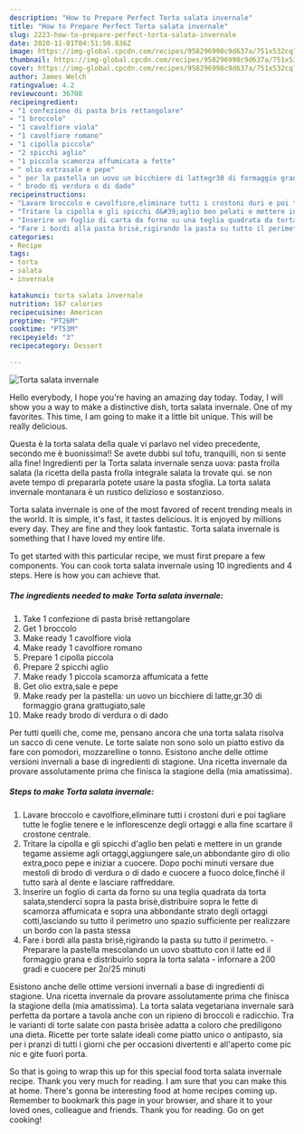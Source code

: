 ```yaml
---
description: "How to Prepare Perfect Torta salata invernale"
title: "How to Prepare Perfect Torta salata invernale"
slug: 2223-how-to-prepare-perfect-torta-salata-invernale
date: 2020-11-01T04:51:50.836Z
image: https://img-global.cpcdn.com/recipes/958296998c9d637a/751x532cq70/torta-salata-invernale-recipe-main-photo.jpg
thumbnail: https://img-global.cpcdn.com/recipes/958296998c9d637a/751x532cq70/torta-salata-invernale-recipe-main-photo.jpg
cover: https://img-global.cpcdn.com/recipes/958296998c9d637a/751x532cq70/torta-salata-invernale-recipe-main-photo.jpg
author: James Welch
ratingvalue: 4.2
reviewcount: 36708
recipeingredient:
- "1 confezione di pasta bris rettangolare"
- "1 broccolo"
- "1 cavolfiore viola"
- "1 cavolfiore romano"
- "1 cipolla piccola"
- "2 spicchi aglio"
- "1 piccola scamorza affumicata a fette"
- " olio extrasale e pepe"
- " per la pastella un uovo un bicchiere di lattegr30 di formaggio grana grattugiatosale"
- " brodo di verdura o di dado"
recipeinstructions:
- "Lavare broccolo e cavolfiore,eliminare tutti i crostoni duri e poi tagliare tutte le foglie tenere e le inflorescenze degli ortaggi e alla fine scartare il crostone centrale."
- "Tritare la cipolla e gli spicchi d&#39;aglio ben pelati e mettere in un grande tegame assieme agli ortaggi,aggiungere sale,un abbondante giro di olio extra,poco pepe e iniziar a cuocere. Dopo pochi minuti versare due mestoli di brodo di verdura o di dado e cuocere a fuoco dolce,finché il tutto sarà al dente e lasciare raffreddare."
- "Inserire un foglio di carta da forno su una teglia quadrata da torta salata,stenderci sopra la pasta brisè,distribuire sopra le fette di scamorza affumicata e sopra una abbondante strato degli ortaggi cotti,lasciando su tutto il perimetro uno spazio sufficiente per realizzare un bordo con la pasta stessa"
- "Fare i bordi alla pasta brisè,rigirando la pasta su tutto il perimetro. Preparare la pastella mescolando un uovo sbattuto con il latte ed il formaggio grana e distribuirlo sopra la torta salata infornare a 200 gradi e cuocere per 2o/25 minuti"
categories:
- Recipe
tags:
- torta
- salata
- invernale

katakunci: torta salata invernale 
nutrition: 167 calories
recipecuisine: American
preptime: "PT26M"
cooktime: "PT53M"
recipeyield: "3"
recipecategory: Dessert

---
```



![Torta salata invernale](https://img-global.cpcdn.com/recipes/958296998c9d637a/751x532cq70/torta-salata-invernale-recipe-main-photo.jpg)

Hello everybody, I hope you're having an amazing day today. Today, I will show you a way to make a distinctive dish, torta salata invernale. One of my favorites. This time, I am going to make it a little bit unique. This will be really delicious.

Questa è la torta salata della quale vi parlavo nel video precedente, secondo me è buonissima!! Se avete dubbi sul tofu, tranquilli, non si sente alla fine! Ingredienti per la Torta salata invernale senza uova: pasta frolla salata (la ricetta della pasta frolla integrale salata la trovate qui. se non avete tempo di prepararla potete usare la pasta sfoglia. La torta salata invernale montanara è un rustico delizioso e sostanzioso.

Torta salata invernale is one of the most favored of recent trending meals in the world. It is simple, it's fast, it tastes delicious. It is enjoyed by millions every day. They are fine and they look fantastic. Torta salata invernale is something that I have loved my entire life.


To get started with this particular recipe, we must first prepare a few components. You can cook torta salata invernale using 10 ingredients and 4 steps. Here is how you can achieve that.

<!--inarticleads1-->

##### The ingredients needed to make Torta salata invernale:

1. Take 1 confezione di pasta brisè rettangolare
1. Get 1 broccolo
1. Make ready 1 cavolfiore viola
1. Make ready 1 cavolfiore romano
1. Prepare 1 cipolla piccola
1. Prepare 2 spicchi aglio
1. Make ready 1 piccola scamorza affumicata a fette
1. Get  olio extra,sale e pepe
1. Make ready  per la pastella: un uovo un bicchiere di latte,gr.30 di formaggio grana grattugiato,sale
1. Make ready  brodo di verdura o di dado


Per tutti quelli che, come me, pensano ancora che una torta salata risolva un sacco di cene venute. Le torte salate non sono solo un piatto estivo da fare con pomodori, mozzarelline o tonno. Esistono anche delle ottime versioni invernali a base di ingredienti di stagione. Una ricetta invernale da provare assolutamente prima che finisca la stagione della (mia amatissima). 

<!--inarticleads2-->

##### Steps to make Torta salata invernale:

1. Lavare broccolo e cavolfiore,eliminare tutti i crostoni duri e poi tagliare tutte le foglie tenere e le inflorescenze degli ortaggi e alla fine scartare il crostone centrale.
1. Tritare la cipolla e gli spicchi d&#39;aglio ben pelati e mettere in un grande tegame assieme agli ortaggi,aggiungere sale,un abbondante giro di olio extra,poco pepe e iniziar a cuocere. Dopo pochi minuti versare due mestoli di brodo di verdura o di dado e cuocere a fuoco dolce,finché il tutto sarà al dente e lasciare raffreddare.
1. Inserire un foglio di carta da forno su una teglia quadrata da torta salata,stenderci sopra la pasta brisè,distribuire sopra le fette di scamorza affumicata e sopra una abbondante strato degli ortaggi cotti,lasciando su tutto il perimetro uno spazio sufficiente per realizzare un bordo con la pasta stessa
1. Fare i bordi alla pasta brisè,rigirando la pasta su tutto il perimetro. - Preparare la pastella mescolando un uovo sbattuto con il latte ed il formaggio grana e distribuirlo sopra la torta salata - infornare a 200 gradi e cuocere per 2o/25 minuti


Esistono anche delle ottime versioni invernali a base di ingredienti di stagione. Una ricetta invernale da provare assolutamente prima che finisca la stagione della (mia amatissima). La torta salata vegetariana invernale sarà perfetta da portare a tavola anche con un ripieno di broccoli e radicchio. Tra le varianti di torte salate con pasta brisèe adatta a coloro che prediligono una dieta. Ricette per torte salate ideali come piatto unico o antipasto, sia per i pranzi di tutti i giorni che per occasioni divertenti e all&#39;aperto come pic nic e gite fuori porta. 

So that is going to wrap this up for this special food torta salata invernale recipe. Thank you very much for reading. I am sure that you can make this at home. There's gonna be interesting food at home recipes coming up. Remember to bookmark this page in your browser, and share it to your loved ones, colleague and friends. Thank you for reading. Go on get cooking!
